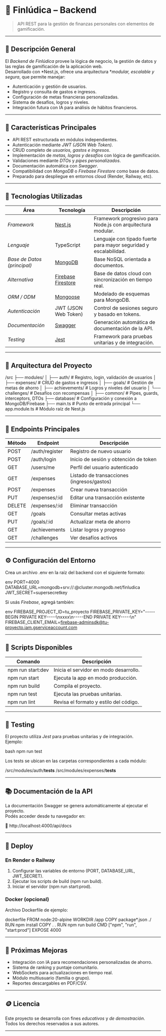 # 🧠 Finlúdica – Backend

> API REST para la gestión de finanzas personales con elementos de gamificación.

---

## 🎯 Descripción General

El *Backend de Finlúdica* provee la lógica de negocio, la gestión de datos y las reglas de gamificación de la aplicación web.  
Desarrollado con *Nest.js, ofrece una arquitectura **modular, escalable y segura*, que permite manejar:

- Autenticación y gestión de usuarios.  
- Registro y consulta de gastos e ingresos.  
- Configuración de metas financieras personalizadas.  
- Sistema de desafíos, logros y niveles.  
- Integración futura con IA para análisis de hábitos financieros.

---

## 🧩 Características Principales

- API REST estructurada en módulos independientes.  
- Autenticación mediante *JWT (JSON Web Token)*.  
- CRUD completo de *usuarios, gastos e ingresos*.  
- Implementación de *metas, logros y desafíos* con lógica de gamificación.  
- Validaciones mediante *DTOs* y *pipes personalizados*.  
- Documentación automática con *Swagger*.  
- Compatibilidad con *MongoDB* o *Firebase Firestore* como base de datos.  
- Preparado para despliegue en entornos cloud (Render, Railway, etc).

---

## 🧠 Tecnologías Utilizadas

| Área | Tecnología | Descripción |
|------|-------------|-------------|
| *Framework* | [Nest.js](https://nestjs.com/) | Framework progresivo para Node.js con arquitectura modular. |
| *Lenguaje* | TypeScript | Lenguaje con tipado fuerte para mayor seguridad y escalabilidad. |
| *Base de Datos (principal)* | [MongoDB](https://www.mongodb.com/) | Base NoSQL orientada a documentos. |
| *Alternativa* | [Firebase Firestore](https://firebase.google.com/) | Base de datos cloud con sincronización en tiempo real. |
| *ORM / ODM* | [Mongoose](https://mongoosejs.com/) | Modelado de esquemas para MongoDB. |
| *Autenticación* | JWT (JSON Web Token) | Control de sesiones seguro y basado en tokens. |
| *Documentación* | [Swagger](https://swagger.io/) | Generación automática de documentación de la API. |
| *Testing* | [Jest](https://jestjs.io/) | Framework para pruebas unitarias y de integración. |

---

## 🧱 Arquitectura del Proyecto


/src
 ├── modules/
 │    ├── auth/           # Registro, login, validación de usuarios
 │    ├── expenses/       # CRUD de gastos e ingresos
 │    ├── goals/          # Gestión de metas de ahorro
 │    ├── achievements/   # Logros y niveles del usuario
 │    └── challenges/     # Desafíos con recompensas
 │
 ├── common/              # Pipes, guards, interceptors, DTOs
 ├── database/            # Configuración y conexión a MongoDB/Firebase
 ├── main.ts              # Punto de entrada principal
 └── app.module.ts        # Módulo raíz de Nest.js


---

## 🔌 Endpoints Principales

| Método | Endpoint | Descripción |
|--------|-----------|-------------|
| POST | /auth/register | Registro de nuevo usuario |
| POST | /auth/login | Inicio de sesión y obtención de token |
| GET | /users/me | Perfil del usuario autenticado |
| GET | /expenses | Listado de transacciones (ingresos/gastos) |
| POST | /expenses | Crear nueva transacción |
| PUT | /expenses/:id | Editar una transacción existente |
| DELETE | /expenses/:id | Eliminar transacción |
| GET | /goals | Consultar metas activas |
| PUT | /goals/:id | Actualizar meta de ahorro |
| GET | /achievements | Listar logros y progreso |
| GET | /challenges | Ver desafíos activos |

---

## ⚙️ Configuración del Entorno

Crea un archivo .env en la raíz del backend con el siguiente formato:

env
PORT=4000
DATABASE_URL=mongodb+srv://<usuario>:<password>@cluster.mongodb.net/finludica
JWT_SECRET=supersecretkey


Si usás *Firebase*, agregá también:

env
FIREBASE_PROJECT_ID=tu_proyecto
FIREBASE_PRIVATE_KEY="-----BEGIN PRIVATE KEY-----\nxxxx\n-----END PRIVATE KEY-----\n"
FIREBASE_CLIENT_EMAIL=firebase-adminsdk@tu-proyecto.iam.gserviceaccount.com


---

## 🚀 Scripts Disponibles

| Comando | Descripción |
|----------|-------------|
| npm run start:dev | Inicia el servidor en modo desarrollo. |
| npm run start | Ejecuta la app en modo producción. |
| npm run build | Compila el proyecto. |
| npm run test | Ejecuta las pruebas unitarias. |
| npm run lint | Revisa el formato y estilo del código. |

---

## 🧪 Testing

El proyecto utiliza *Jest* para pruebas unitarias y de integración.  
Ejemplo:

bash
npm run test


Los tests se ubican en las carpetas correspondientes a cada módulo:


/src/modules/auth/__tests__
/src/modules/expenses/__tests__


---

## 📚 Documentación de la API

La documentación Swagger se genera automáticamente al ejecutar el proyecto.  
Podés acceder desde tu navegador en:

📄 http://localhost:4000/api/docs

---

## 🚀 Deploy

### En Render o Railway
1. Configurar las variables de entorno (PORT, DATABASE_URL, JWT_SECRET).  
2. Ejecutar los scripts de build (npm run build).  
3. Iniciar el servidor (npm run start:prod).  

### Docker (opcional)
Archivo Dockerfile de ejemplo:

dockerfile
FROM node:20-alpine
WORKDIR /app
COPY package*.json ./
RUN npm install
COPY . .
RUN npm run build
CMD ["npm", "run", "start:prod"]
EXPOSE 4000


---

## 🔮 Próximas Mejoras

- Integración con IA para recomendaciones personalizadas de ahorro.  
- Sistema de ranking y puntaje comunitario.  
- WebSockets para actualizaciones en tiempo real.  
- Módulo multiusuario (familia o grupo).  
- Reportes descargables en PDF/CSV.  

---

## 🪙 Licencia

Este proyecto se desarrolla con fines *educativos* y *de demostración*.  
Todos los derechos reservados a sus autores.

---